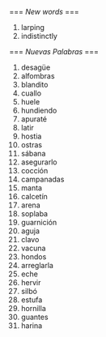 === *New words* ===

1. larping
2. indistinctly

=== *Nuevas Palabras* ===

1. desagüe
2. alfombras
3. blandito
4. cuallo
5. huele
6. hundiendo
7. apuraté
8. latir
9. hostia
10. ostras
11. sábana
12. asegurarlo
13. cocción
14. campanadas
15. manta
16. calcetín
17. arena
18. soplaba
19. guarnición
20. aguja
21. clavo
22. vacuna
23. hondos
24. arreglarla
25. eche
26. hervir
27. silbó
28. estufa
29. hornilla
30. guantes
31. harina
